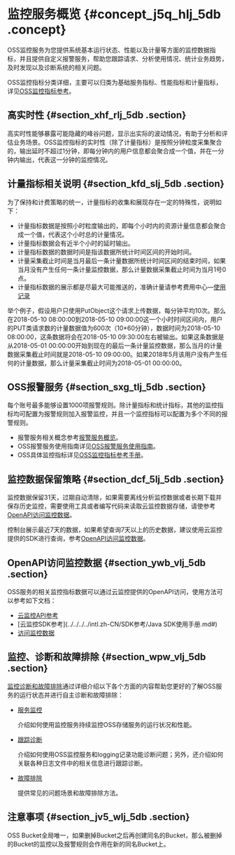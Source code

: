 # 监控服务概览 {#concept_j5q_hlj_5db .concept}

OSS监控服务为您提供系统基本运行状态、性能以及计量等方面的监控数据指标，并且提供自定义报警服务，帮助您跟踪请求、分析使用情况、统计业务趋势，及时发现以及诊断系统的相关问题。

OSS监控指标分类详细，主要可以归类为基础服务指标、性能指标和计量指标，详见[OSS监控指标参考](intl.zh-CN/开发指南/监控服务/监控指标参考手册.md#)。

## 高实时性 {#section_xhf_rlj_5db .section}

高实时性能够暴露可能隐藏的峰谷问题，显示出实际的波动情况，有助于分析和评估业务场景。OSS监控指标的实时性（除了计量指标）是按照分钟粒度采集聚合的，输出延时不超过1分钟，即每分钟内的用户信息都会聚合成一个值，并在一分钟内输出，代表这一分钟的监控情况。

## 计量指标相关说明 {#section_kfd_slj_5db .section}

为了保持和计费策略的统一，计量指标的收集和展现存在一定的特殊性，说明如下：

-   计量指标数据是按照小时粒度输出的，即每个小时内的资源计量信息都会聚合成一个值，代表这个小时总的计量情况。
-   计量指标数据会有近半个小时的延时输出。
-   计量指标数据的数据时间是指该数据所统计时间区间的开始时间。
-   计量采集截止时间是当月最后一条计量数据所统计时间区间的结束时间，如果当月没有产生任何一条计量监控数据，那么计量数据采集截止时间为当月1号0点。
-   计量指标数据的展示都是尽最大可能推送的，准确计量请参考费用中心—[使用记录](https://billing.console.aliyun.com/#/expense/outline)

举个例子，假设用户只使用PutObject这个请求上传数据，每分钟平均10次。那么在2018-05-10 08:00:00到2018-05-10 09:00:00这一个小时时间区间内，用户的PUT类请求数的计量数据值为600次（10\*60分钟），数据时间为2018-05-10 08:00:00，这条数据将会在2018-05-10 09:30:00左右被输出。如果这条数据是从2018-05-01 00:00:00开始到现在的最后一条计量监控数据，那么当月的计量数据采集截止时间就是2018-05-10 09:00:00。如果2018年5月该用户没有产生任何的计量数据，那么计量采集截止时间为2018-05-01 00:00:00。

## OSS报警服务 {#section_sxg_tlj_5db .section}

每个账号最多能够设置1000项报警规则。除计量指标和统计指标，其他的监控指标均可配置为报警规则加入报警监控，并且一个监控指标可以配置为多个不同的报警规则。

-   报警服务相关概念参考[报警服务概览](https://www.alibabacloud.com/help/doc-detail/28608.htm)。
-   OSS报警服务使用指南详见[OSS报警服务使用指南](intl.zh-CN/开发指南/监控服务/使用报警服务.md#)。
-   OSS具体监控指标详见[OSS监控指标参考手册](intl.zh-CN/开发指南/监控服务/监控指标参考手册.md#)。

## 监控数据保留策略 {#section_dcf_5lj_5db .section}

监控数据保留31天，过期自动清除，如果需要离线分析监控数据或者长期下载并保存历史监控，需要使用工具或者编写代码来读取云监控数据存储，请使参考[OpenAPI访问监控数据](#section_ywb_vlj_5db)。

控制台展示最近7天的数据，如果希望查询7天以上的历史数据，建议使用云监控提供的SDK进行查询，参考[OpenAPI访问监控数据](#section_ywb_vlj_5db)。

## OpenAPI访问监控数据 {#section_ywb_vlj_5db .section}

OSS服务的相关监控指标数据可以通过云监控提供的OpenAPI访问，使用方法可以参考如下文档：

-   [云监控API参考](../../../../intl.zh-CN/API参考/API概览.md#)
-   [云监控SDK参考](../../../../intl.zh-CN/SDK参考/Java SDK使用手册.md#)
-   [访问监控数据](intl.zh-CN/开发指南/监控服务/监控数据访问指南.md#)

## 监控、诊断和故障排除 {#section_wpw_vlj_5db .section}

[监控诊断和故障排除](intl.zh-CN/开发指南/监控服务/监控、诊断和故障排除.md#)通过详细介绍以下各个方面的内容帮助您更好的了解OSS服务的运行状态并进行自主诊断和故障排除：

-   [服务监控](intl.zh-CN/开发指南/监控服务/监控、诊断和故障排除.md#section_k51_nlk_5db) 

    介绍如何使用监控服务持续监控OSS存储服务的运行状况和性能。

-   [跟踪诊断](intl.zh-CN/开发指南/监控服务/监控、诊断和故障排除.md#section_ixw_f4k_5db)

    介绍如何使用OSS监控服务和logging记录功能诊断问题；另外，还介绍如何关联各种日志文件中的相关信息进行跟踪诊断。

-   [故障排除](intl.zh-CN/开发指南/监控服务/监控、诊断和故障排除.md#section_hmn_1pk_5db)

    提供常见的问题场景和故障排除方法。


## 注意事项 {#section_jv5_wlj_5db .section}

OSS Bucket全局唯一，如果删掉Bucket之后再创建同名的Bucket，那么被删掉的Bucket的监控以及报警规则会作用在新的同名Bucket上。

